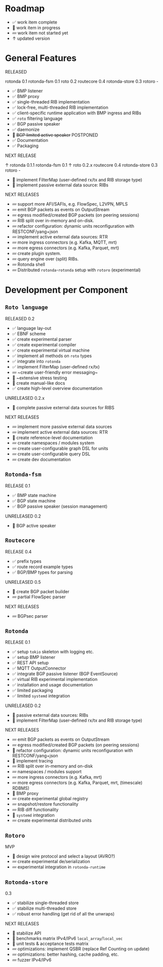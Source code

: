 
Roadmap
=======

- ✅ work item complete
- 🦀 work item in progress
- 💤 work item not started yet
- ↑ updated version

General Features
================

RELEASED

rotonda 0.1
rotonda-fsm 0.1
roto 0.2
routecore 0.4
rotonda-store 0.3
rotoro -

- ✅ BMP listener
- ✅ BMP proxy
- ✅ single-threaded RIB implementation
- ✅ lock-free, multi-threaded RIB implementation
- ✅ client-specific runtime application with BMP ingress and RIBs
- ✅ `roto` filtering language
- ✅ BGP passive speaker
- ✅ daemonize
- 🦀 ~~BGP limited active speaker~~ POSTPONED
- ✅ Documentation
- ✅ Packaging

NEXT RELEASE

↑ rotonda 0.1.1
  rotonda-fsm 0.1
↑ roto 0.2.x
  routecore 0.4
  rotonda-store 0.3
  rotoro -

- 🦀 implement FilterMap (user-defined rx/tx and RIB storage type)
- 🦀 implement passive external data source: RIBs

NEXT RELEASES

- 💤 support more AFI/SAFIs, e.g. FlowSpec, L2VPN, MPLS
- 💤 emit BGP packets as events on OutputStream
- 💤 egress modified/created BGP packets (on peering sessions)
- 💤 RIB split over in-memory and on-disk.
- 💤 refactor configuration: dynamic units reconfiguration with RESTCONF/yang+json
- 💤 implement active external data sources: RTR
- 💤 more ingress connectors (e.g. Kafka, MQTT, mrt)
- 💤 more egress connectors (e.g. Kafka, Parquet, mrt)
- 💤 create plugin system.
- 💤 query engine over (split) RIBs.
- 💤 Rotonda shell
- 💤 Distributed `rotonda`-`rotonda` setup with `rotoro` (experimental)


Development per Component
=========================

## `Roto language`

RELEASED 0.2

- ✅ language lay-out
- ✅ EBNF scheme
- ✅ create experimental parser
- ✅ create experimental compiler
- ✅ create experimental virtual machine
- ✅ implement all methods on `roto` types
- ✅ integrate into `rotonda`
- ✅ implement FilterMap (user-defined rx/tx)
- 💤 ~create user-friendly error messaging~
- 🦀 ~extensive stress testing
- 🦀 create manual-like docs
- ✅ create high-level overview documentation

UNRELEASED 0.2.x

- 🦀 complete passive external data sources for RIBS

NEXT RELEASES

- 💤 implement more passive external data sources
- 💤 implement active external data sources: RTR
- 🦀 create reference-level documentation 
- 💤 create namespaces / modules system
- 💤 create user-configurable graph DSL for units
- 💤 create user-configurable query DSL
- 💤 create dev documentation


## `Rotonda-fsm`

RELEASE 0.1

- ✅ BMP state machine
- ✅ BGP state machine
- ✅ BGP passive speaker (session management)

UNRELEASED 0.2

- 🦀 BGP active speaker


## `Routecore`

RELEASE 0.4

- ✅ prefix types
- ✅ route record example types
- ✅ BGP/BMP types for parsing

UNRELEASED 0.5

- 🦀 create BGP packet builder
- 💤 partial FlowSpec parser

NEXT RELEASES

- 💤 BGPsec parser


## `Rotonda`

RELEASE 0.1

- ✅ setup `tokio` skeleton with logging etc.
- ✅ setup BMP listener
- ✅ REST API setup
- ✅ MQTT OutputConnector
- ✅ integrate BGP passive listener (BGP EventSource)
- ✅ virtual RIB experimental implementation
- ✅ installation and usage documentation 
- ✅ limited packaging
- ✅ limited `systemd` integration

UNRELEASED 0.2

- 🦀 passive external data sources: RIBs
- 🦀 implement FilterMap (user-defined rx/tx and RIB storage type)

NEXT RELEASES

- 💤 emit BGP packets as events on OutputStream
- 💤 egress modified/created BGP packets (on peering sessions)
- 🦀 refactor configuration: dynamic units reconfiguration with RESTCONF/yang+json
- 🦀 implement tracing
- 💤 RIB split over in-memory and on-disk
- 💤 namespaces / modules support
- 💤 more ingress connectors (e.g. Kafka, mrt)
- 💤 more egress connectors (e.g. Kafka, Parquet, mrt, (timescale) RDBMS)
- 🦀 BMP proxy
- 💤 create experimental global registry
- 💤 snapshot/restore functionality
- 💤 RIB diff functionality
- 🦀 `systemd` integration
- 💤 create experimental distributed units


## `Rotoro`

MVP

- 🦀 design wire protocol and select a layout (AVRO?)
- 💤 create experimental de/serialization
- 💤 experimental integration in `rotonda-runtime`


## `Rotonda-store`

0.3

- ✅ stabilize single-threaded store
- ✅ stabilize multi-threaded store
- ✅ robust error handling (get rid of all the unwraps)

NEXT RELEASES

- 🦀 stabilize API
- 🦀 benchmarks matrix IPv4/IPv6 `local_array`/`local_vec`
- 🦀 unit tests & acceptance tests matrix
- 💤 optimizations: implement QSBR (replace Ref Counting on update)
- 💤 optimizations: better hashing, cache padding, etc.
- 💤 fuzzer IPv4/IPv6
